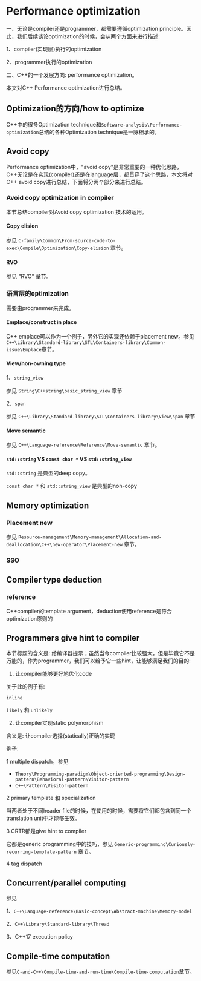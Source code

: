 # Performance  optimization

一、无论是compiler还是programmer，都需要遵循optimization principle。因此，我们后续谈论optimization的时候，会从两个方面来进行描述:

1、compiler(实现层)执行的optimization

2、programmer执行的optimization

二、C++的一个发展方向: performance optimization。

本文对C++ Performance  optimization进行总结。

## Optimization的方向/how to optimize

C++中的很多Optimization technique和`Software-analysis\Performance-optimization`总结的各种Optimization technique是一脉相承的。

## Avoid copy

Performance optimization中，"avoid copy"是非常重要的一种优化思路，C++无论是在实现(compiler)还是在language层，都贯穿了这个思路，本文将对C++ avoid copy进行总结，下面将分两个部分来进行总结。



### Avoid copy optimization in compiler 

本节总结compiler对Avoid copy optimization 技术的运用。

#### Copy elision

参见 `C-family\Common\From-source-code-to-exec\Compile\Optimization\Copy-elision` 章节。

#### RVO

参见 "RVO" 章节。



### 语言层的optimization

需要由programmer来完成。

#### Emplace/construct in place

C++ emplace可以作为一个例子，另外它的实现还依赖于placement new。参见`C++\Library\Standard-library\STL\Containers-library\Common-issue\Emplace`章节。

#### View/non-owning type

1、`string_view`

参见 `String\C++string\basic_string_view` 章节

2、`span`

参见 `C++\Library\Standard-library\STL\Containers-library\View\span` 章节

#### Move semantic

参见 `C++\Language-reference\Reference\Move-semantic` 章节。

#### `std::string` VS  `const char *` VS `std::string_view`

`std::string` 是典型的deep copy。

`const char *` 和 `std::string_view` 是典型的non-copy



## Memory optimization

### Placement new

参见 `Resource-management\Memory-management\Allocation-and-deallocation\C++\new-operator\Placement-new` 章节。



### SSO



## Compiler type deduction

### reference

C++compiler的template argument，deduction使用reference是符合optimization原则的





## Programmers give hint to compiler

本节标题的含义是: 给编译器提示；虽然当今compiler比较强大，但是毕竟它不是万能的，作为programmer，我们可以给予它一些hint，让能够满足我们的目的: 

1) 让compiler能够更好地优化code

关于此的例子有:

`inline`

`likely` 和 `unlikely`

2) 让compiler实现static polymorphism

含义是: 让compiler选择(statically)正确的实现

例子:

1 multiple dispatch，参见

- `Theory\Programming-paradigm\Object-oriented-programming\Design-pattern\Behavioral-pattern\Visitor-pattern`
- `C++\Pattern\Visitor-pattern`

2 primary template 和 specialization

当两者处于不同header file的时候，在使用的时候，需要将它们都包含到同一个translation unit中才能够生效。

3 CRTR都是give hint to compiler

它都是generic programming中的技巧，参见 `Generic-programming\Curiously-recurring-template-pattern` 章节。

4 tag dispatch



## Concurrent/parallel computing

参见

1、`C++\Language-reference\Basic-concept\Abstract-machine\Memory-model`

2、`C++\Library\Standard-library\Thread`

3、C++17 execution policy

## Compile-time computation

参见`C-and-C++\Compile-time-and-run-time\Compile-time-computation`章节。

